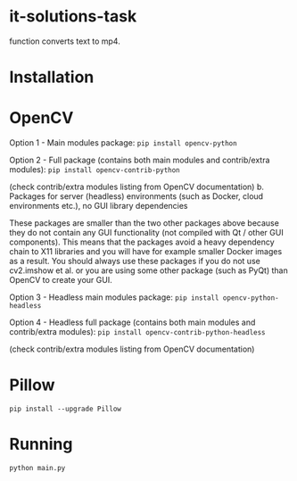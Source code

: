 # it-solutions-task
function converts text to mp4.

# Installation


# OpenCV
Option 1 - Main modules package: 
```pip install opencv-python```

Option 2 - Full package (contains both main modules and contrib/extra modules): 
```pip install opencv-contrib-python```

(check contrib/extra modules listing from OpenCV documentation)
b. Packages for server (headless) environments (such as Docker, cloud environments etc.), no GUI library dependencies

These packages are smaller than the two other packages above because they do not contain any GUI functionality (not compiled with Qt / other GUI components). This means that the packages avoid a heavy dependency chain to X11 libraries and you will have for example smaller Docker images as a result. You should always use these packages if you do not use cv2.imshow et al. or you are using some other package (such as PyQt) than OpenCV to create your GUI.

Option 3 - Headless main modules package: 
```pip install opencv-python-headless```

Option 4 - Headless full package (contains both main modules and contrib/extra modules): 
```pip install opencv-contrib-python-headless```

 (check contrib/extra modules listing from OpenCV documentation)

# Pillow
```pip install --upgrade Pillow```

# Running
```python main.py```